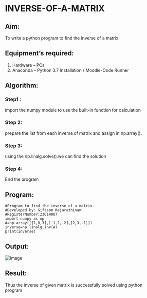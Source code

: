 # INVERSE-OF-A-MATRIX
## Aim:
To write a python program to find the inverse of a matrix
## Equipment’s required:
1. 	Hardware – PCs
2. 	Anaconda – Python 3.7 Installation / Moodle-Code Runner
## Algorithm:
### Step1 : 
import the numpy module to use the built-in function for calculation
### Step 2: 
prepare the list from each inverse of matrix and assign in np.array().
### Step 3: 
using the np.linalg.solve().we can find the solution
### Step 4: 
End the program
## Program:
```
#Program to find the inverse of a matrix.
#Developed by: Giftson Rajarathinam
#RegisterNumber:23014087
import numpy as np
A=np.array([[1,0,3],[-1,2,-2],[2,3,-1]])
inverse=np.linalg.inv(A)
print(inverse)
```
## Output:
![image](https://github.com/gifty003/INVERSE-OF-A-MATRIX/assets/145822352/bbe33965-3f03-4b58-810b-2366d64f1341)

## Result:
Thus the inverse of given matrix is successfully solved using python program

